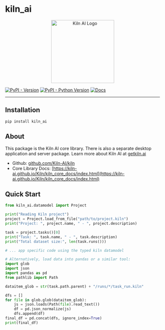 # kiln_ai

<p align="center">
    <picture>
        <img width="205" alt="Kiln AI Logo" src="https://github.com/user-attachments/assets/5fbcbdf7-1feb-45c9-bd73-99a46dd0a47f">
    </picture>
</p>

[![PyPI - Version](https://img.shields.io/pypi/v/kiln-ai.svg?logo=pypi&label=PyPI&logoColor=gold)](https://pypi.org/project/kiln-ai)
[![PyPI - Python Version](https://img.shields.io/pypi/pyversions/kiln-ai.svg)](https://pypi.org/project/kiln-ai)
[![Docs](https://img.shields.io/badge/docs-pdoc-blue)](https://kiln-ai.github.io/Kiln/kiln_core_docs/index.html)

---

## Installation

```console
pip install kiln_ai
```

## About

This package is the Kiln AI core library. There is also a separate desktop application and server package. Learn more about Kiln AI at [getkiln.ai](https://getkiln.ai)

- Github: [github.com/Kiln-AI/kiln](https://github.com/Kiln-AI/kiln)
- Core Library Docs: [https://kiln-ai.github.io/Kiln/kiln_core_docs/index.html](https://kiln-ai.github.io/Kiln/kiln_core_docs/index.html)

## Quick Start

```python
from kiln_ai.datamodel import Project

print("Reading Kiln project")
project = Project.load_from_file("path/to/project.kiln")
print("Project: ", project.name, " - ", project.description)

task = project.tasks()[0]
print("Task: ", task.name, " - ", task.description)
print("Total dataset size:", len(task.runs()))

# ... app specific code using the typed kiln datamodel

# Alternatively, load data into pandas or a similar tool:
import glob
import json
import pandas as pd
from pathlib import Path

dataitem_glob = str(task.path.parent) + "/runs/*/task_run.kiln"

dfs = []
for file in glob.glob(dataitem_glob):
    js = json.loads(Path(file).read_text())
    df = pd.json_normalize(js)
    dfs.append(df)
final_df = pd.concat(dfs, ignore_index=True)
print(final_df)
```

